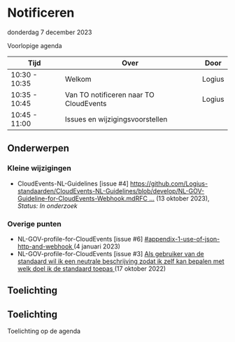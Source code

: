<!-----------------------------







   Dit bestand wordt automatisch gegenereerd.
   Handmatige toevoegingen worden overschreven.







----------------------------->
# Notificeren

donderdag 7 december 2023

Voorlopige agenda

|  Tijd          | Over                                         | Door                       |
|----------------|----------------------------------------------|----------------------------|
|  10:30 - 10:35 | Welkom                                       | Logius                     |
|  10:35 - 10:45 | Van TO notificeren naar TO CloudEvents       | Logius                     |
|  10:45 - 11:00 | Issues en wijzigingsvoorstellen              |                            |

## Onderwerpen

### Kleine wijzigingen
* CloudEvents-NL-Guidelines [issue #4] [https://github.com/Logius-standaarden/CloudEvents-NL-Guidelines/blob/develop/NL-GOV-Guideline-for-CloudEvents-Webhook.mdRFC ...](https://github.com/Logius-standaarden/CloudEvents-NL-Guidelines/issues/4) (13 oktober 2023), _Status: In onderzoek_

### Overige punten
* NL-GOV-profile-for-CloudEvents [issue #6] [#appendix-1-use-of-json-http-and-webhook ](https://github.com/Logius-standaarden/NL-GOV-profile-for-CloudEvents/issues/6) (4 januari 2023)
* NL-GOV-profile-for-CloudEvents [issue #3] [Als gebruiker van de standaard wil ik een neutrale beschrijving zodat ik zelf kan bepalen met welk doel ik de standaard toepas ](https://github.com/Logius-standaarden/NL-GOV-profile-for-CloudEvents/issues/3) (17 oktober 2022)

## Toelichting


## Toelichting 

Toelichting op de agenda
